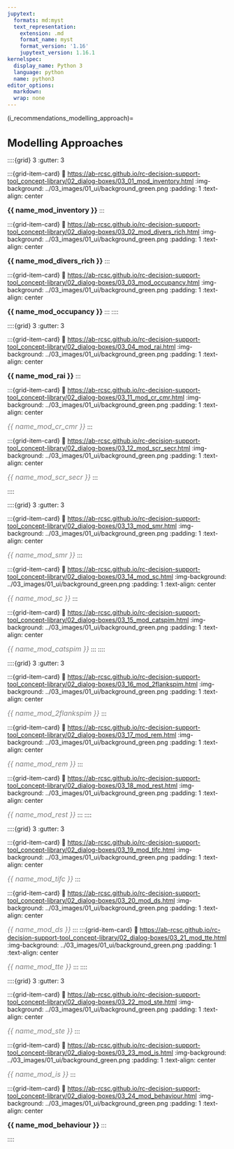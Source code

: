 ```yaml
---
jupytext:
  formats: md:myst
  text_representation:
    extension: .md
    format_name: myst
    format_version: '1.16'
    jupytext_version: 1.16.1
kernelspec:
  display_name: Python 3
  language: python
  name: python3
editor_options: 
  markdown: 
  wrap: none
---
```


<style>
  h1 {
    font-size: 1.5rem;font-weight: bold;
  }
</style>
(i_recommendations_modelling_approach)=
# Modelling Approaches

::::{grid} 3
:gutter: 3

:::{grid-item-card} 
:link: https://ab-rcsc.github.io/rc-decision-support-tool_concept-library/02_dialog-boxes/03_01_mod_inventory.html
:img-background: ../03_images/01_ui/background_green.png
:padding: 1
:text-align: center

**<font size='3'>{{ name_mod_inventory }}</font></font>**
:::

:::{grid-item-card}
:link: https://ab-rcsc.github.io/rc-decision-support-tool_concept-library/02_dialog-boxes/03_02_mod_divers_rich.html
:img-background: ../03_images/01_ui/background_green.png
:padding: 1
:text-align: center

**<font size='3'>{{ name_mod_divers_rich }}</font></font>**
:::

:::{grid-item-card}
:link: https://ab-rcsc.github.io/rc-decision-support-tool_concept-library/02_dialog-boxes/03_03_mod_occupancy.html
:img-background: ../03_images/01_ui/background_green.png
:padding: 1
:text-align: center

**<font size='3'>{{ name_mod_occupancy }}</font></font>**
:::
::::

::::{grid} 3
:gutter: 3

:::{grid-item-card}
:link: https://ab-rcsc.github.io/rc-decision-support-tool_concept-library/02_dialog-boxes/03_04_mod_rai.html
:img-background: ../03_images/01_ui/background_green.png
:padding: 1
:text-align: center

**<font size='3'>{{ name_mod_rai }}</font></font>**
:::

:::{grid-item-card}
:link: https://ab-rcsc.github.io/rc-decision-support-tool_concept-library/02_dialog-boxes/03_11_mod_cr_cmr.html
:img-background: ../03_images/01_ui/background_green.png
:padding: 1
:text-align: center

*<font color='grey'><font size='3'>{{ name_mod_cr_cmr }}</font></font>*
:::

:::{grid-item-card}
:link: https://ab-rcsc.github.io/rc-decision-support-tool_concept-library/02_dialog-boxes/03_12_mod_scr_secr.html
:img-background: ../03_images/01_ui/background_green.png
:padding: 1
:text-align: center

*<font color='grey'><font size='3'>{{ name_mod_scr_secr }}</font></font>*
:::

::::

::::{grid} 3
:gutter: 3

:::{grid-item-card}
:link: https://ab-rcsc.github.io/rc-decision-support-tool_concept-library/02_dialog-boxes/03_13_mod_smr.html
:img-background: ../03_images/01_ui/background_green.png
:padding: 1
:text-align: center

*<font color='grey'><font size='3'>{{ name_mod_smr }}</font></font>*
:::

:::{grid-item-card}
:link: https://ab-rcsc.github.io/rc-decision-support-tool_concept-library/02_dialog-boxes/03_14_mod_sc.html
:img-background: ../03_images/01_ui/background_green.png
:padding: 1
:text-align: center

*<font color='grey'><font size='3'>{{ name_mod_sc }}</font></font>*
:::

:::{grid-item-card}
:link: https://ab-rcsc.github.io/rc-decision-support-tool_concept-library/02_dialog-boxes/03_15_mod_catspim.html
:img-background: ../03_images/01_ui/background_green.png
:padding: 1
:text-align: center

*<font color='grey'><font size='3'>{{ name_mod_catspim }}</font></font>*
:::
::::

::::{grid} 3
:gutter: 3

:::{grid-item-card}
:link: https://ab-rcsc.github.io/rc-decision-support-tool_concept-library/02_dialog-boxes/03_16_mod_2flankspim.html
:img-background: ../03_images/01_ui/background_green.png
:padding: 1
:text-align: center

*<font color='grey'><font size='3'>{{ name_mod_2flankspim }}</font></font>*
:::

:::{grid-item-card}
:link: https://ab-rcsc.github.io/rc-decision-support-tool_concept-library/02_dialog-boxes/03_17_mod_rem.html
:img-background: ../03_images/01_ui/background_green.png
:padding: 1
:text-align: center

*<font color='grey'><font size='3'>{{ name_mod_rem }}</font></font>*
:::

:::{grid-item-card}
:link: https://ab-rcsc.github.io/rc-decision-support-tool_concept-library/02_dialog-boxes/03_18_mod_rest.html
:img-background: ../03_images/01_ui/background_green.png
:padding: 1
:text-align: center

*<font color='grey'><font size='3'>{{ name_mod_rest }}</font></font>*
:::
::::

::::{grid} 3
:gutter: 3

:::{grid-item-card}
:link: https://ab-rcsc.github.io/rc-decision-support-tool_concept-library/02_dialog-boxes/03_19_mod_tifc.html
:img-background: ../03_images/01_ui/background_green.png
:padding: 1
:text-align: center

*<font color='grey'><font size='3'>{{ name_mod_tifc }}</font></font>*
:::

:::{grid-item-card}
:link: https://ab-rcsc.github.io/rc-decision-support-tool_concept-library/02_dialog-boxes/03_20_mod_ds.html
:img-background: ../03_images/01_ui/background_green.png
:padding: 1
:text-align: center

*<font color='grey'><font size='3'>{{ name_mod_ds }}</font></font>*
:::
:::{grid-item-card}
:link: https://ab-rcsc.github.io/rc-decision-support-tool_concept-library/02_dialog-boxes/03_21_mod_tte.html
:img-background: ../03_images/01_ui/background_green.png
:padding: 1
:text-align: center

*<font color='grey'><font size='3'>{{ name_mod_tte }}</font></font>*
:::
::::

::::{grid} 3
:gutter: 3

:::{grid-item-card}
:link: https://ab-rcsc.github.io/rc-decision-support-tool_concept-library/02_dialog-boxes/03_22_mod_ste.html
:img-background: ../03_images/01_ui/background_green.png
:padding: 1
:text-align: center

*<font color='grey'><font size='3'>{{ name_mod_ste }}</font></font>*
:::

:::{grid-item-card}
:link: https://ab-rcsc.github.io/rc-decision-support-tool_concept-library/02_dialog-boxes/03_23_mod_is.html
:img-background: ../03_images/01_ui/background_green.png
:padding: 1
:text-align: center

*<font color='grey'><font size='3'>{{ name_mod_is }}</font></font>*
:::

:::{grid-item-card}
:link: https://ab-rcsc.github.io/rc-decision-support-tool_concept-library/02_dialog-boxes/03_24_mod_behaviour.html
:img-background: ../03_images/01_ui/background_green.png
:padding: 1
:text-align: center

**<font size='3'>{{ name_mod_behaviour }}</font></font>**
:::

::::